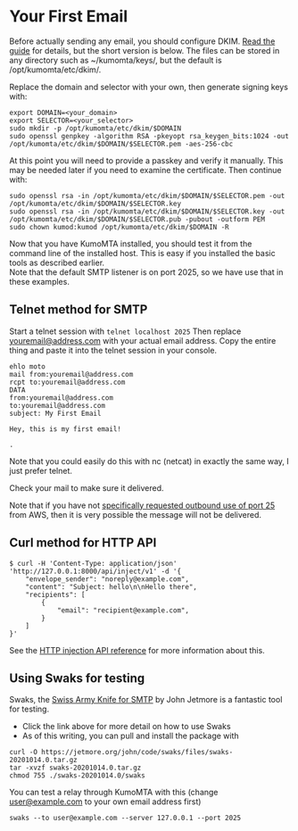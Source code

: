 # Your First Email

Before actually sending any email, you should configure DKIM. [Read the guide](https://docs.kumomta.com/userguide/configuration/dkim/) for details, but the short version is below. The files can be stored in any directory such as ~/kumomta/keys/, but the default is /opt/kumomta/etc/dkim/.

Replace the domain and selector with your own, then generate signing keys with:
```console
export DOMAIN=<your_domain>
export SELECTOR=<your_selector>
sudo mkdir -p /opt/kumomta/etc/dkim/$DOMAIN
sudo openssl genpkey -algorithm RSA -pkeyopt rsa_keygen_bits:1024 -out /opt/kumomta/etc/dkim/$DOMAIN/$SELECTOR.pem -aes-256-cbc
```
At this point you will need to provide a passkey and verify it manually. This may be needed later if you need to examine the certificate. Then continue with:

```console
sudo openssl rsa -in /opt/kumomta/etc/dkim/$DOMAIN/$SELECTOR.pem -out /opt/kumomta/etc/dkim/$DOMAIN/$SELECTOR.key
sudo openssl rsa -in /opt/kumomta/etc/dkim/$DOMAIN/$SELECTOR.key -out /opt/kumomta/etc/dkim/$DOMAIN/$SELECTOR.pub -pubout -outform PEM
sudo chown kumod:kumod /opt/kumomta/etc/dkim/$DOMAIN -R
```

Now that you have KumoMTA installed, you should test it from the command line of the installed host. This is easy if you installed the basic tools as described earlier.  
Note that the default SMTP listener is on port 2025, so we have use that in these examples.

## Telnet method for SMTP

Start a telnet session with ```telnet localhost 2025```
Then replace youremail@address.com with your actual email address.
Copy the entire thing and paste it into the telnet session in your console.

```console
ehlo moto
mail from:youremail@address.com
rcpt to:youremail@address.com
DATA
from:youremail@address.com
to:youremail@address.com
subject: My First Email

Hey, this is my first email!

.
```

Note that you could easily do this with nc (netcat) in exactly the same way, I just prefer telnet.

Check your mail to make sure it delivered.

Note that if you have not [specifically requested outbound use of port 25](https://aws.amazon.com/premiumsupport/knowledge-center/ec2-port-25-throttle/) from AWS, then it is very possible the message will not be delivered. 


## Curl method for HTTP API

```console
$ curl -H 'Content-Type: application/json' 'http://127.0.0.1:8000/api/inject/v1' -d '{
    "envelope_sender": "noreply@example.com",
    "content": "Subject: hello\n\nHello there",
    "recipients": [
        {
            "email": "recipient@example.com",
        }
    ]
}'
```

See the [HTTP injection API reference](../reference/http/api_inject_v1.md) for
more information about this.

## Using Swaks for testing

Swaks, the [Swiss Army Knife for SMTP](http://www.jetmore.org/john/code/swaks/) by John Jetmore is a fantastic tool for testing.

- Click the link above for more detail on how to use Swaks
- As of this writing, you can pull and install the package with

```console
curl -O https://jetmore.org/john/code/swaks/files/swaks-20201014.0.tar.gz
tar -xvzf swaks-20201014.0.tar.gz
chmod 755 ./swaks-20201014.0/swaks
```

You can test a relay through KumoMTA with this (change user@example.com to your own email address first)

```console
swaks --to user@example.com --server 127.0.0.1 --port 2025
```


